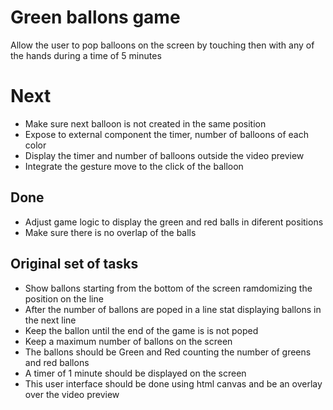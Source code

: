 # Green ballons game
Allow the user to pop balloons on the screen by touching then with any of the hands during a time of 5 minutes

# Next 
- Make sure next balloon is not created in the same position
- Expose to external component the timer, number of balloons of each color
- Display the timer and number of balloons outside the video preview
- Integrate the gesture move to the click of the balloon


## Done
- Adjust game logic to display the green and red balls in diferent positions
- Make sure there is no overlap of the balls

## Original set of tasks
- Show ballons starting from the bottom of the screen ramdomizing the position on the line
- After the number of ballons are poped in a line stat displaying ballons in the next line
- Keep the ballon until the end of the game is is not poped
- Keep a maximum number of ballons on the screen
- The ballons should be Green and Red counting the number of greens and red ballons
- A timer of 1 minute should be displayed on the screen
- This user interface should be done using html canvas and be an overlay over the video preview
